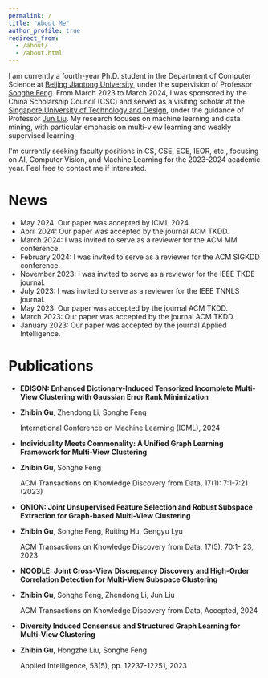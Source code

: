 ```yaml
---
permalink: /
title: "About Me"
author_profile: true
redirect_from: 
  - /about/
  - /about.html
---
```


I am currently a fourth-year Ph.D. student in the Department of Computer Science at [Beijing Jiaotong University](https://bjtu.edu.cn/), under the supervision of Professor [Songhe Feng](http://faculty.bjtu.edu.cn/8407/). From March 2023 to March 2024, I was sponsored by the China Scholarship Council (CSC) and served as a visiting scholar at the [Singapore University of Technology and Design](https://www.sutd.edu.sg/), under the guidance of Professor [Jun Liu](https://people.sutd.edu.sg/~jun_liu/). My research focuses on machine learning and data mining, with particular emphasis on multi-view learning and weakly supervised learning.

I'm currently seeking faculty positions in CS, CSE, ECE, IEOR, etc., focusing on AI, Computer Vision, and Machine Learning for the 2023-2024 academic year. Feel free to contact me if interested.

News
======
- May 2024: Our paper was accepted by ICML 2024.
- April 2024: Our paper was accepted by the journal ACM TKDD.
- March 2024: I was invited to serve as a reviewer for the ACM MM conference.
- February 2024: I was invited to serve as a reviewer for the ACM SIGKDD conference.
- November 2023: I was invited to serve as a reviewer for the IEEE TKDE journal.
- July 2023: I was invited to serve as a reviewer for the IEEE TNNLS journal.
- May 2023: Our paper was accepted by the journal ACM TKDD.
- March 2023: Our paper was accepted by the journal ACM TKDD.
- January 2023: Our paper was accepted by the journal Applied Intelligence.

Publications
======
- **EDISON: Enhanced Dictionary-Induced Tensorized Incomplete Multi-View Clustering with Gaussian Error Rank Minimization**
- 
  **Zhibin Gu**, Zhendong Li, Songhe Feng
  
  International Conference on Machine Learning (ICML), 2024

- **Individuality Meets Commonality: A Unified Graph Learning Framework for Multi-View Clustering**
- 
  **Zhibin Gu**, Songhe Feng
  
  ACM Transactions on Knowledge Discovery from Data, 17(1): 7:1-7:21 (2023)

- **ONION: Joint Unsupervised Feature Selection and Robust Subspace Extraction for Graph-based Multi-View Clustering**
- 
  **Zhibin Gu**, Songhe Feng, Ruiting Hu, Gengyu Lyu
  
  ACM Transactions on Knowledge Discovery from Data, 17(5), 70:1- 23, 2023

- **NOODLE: Joint Cross-View Discrepancy Discovery and High-Order Correlation Detection for Multi-View Subspace Clustering**
- 
  **Zhibin Gu**, Songhe Feng, Zhendong Li, Jun Liu
  
  ACM Transactions on Knowledge Discovery from Data, Accepted, 2024

- **Diversity Induced Consensus and Structured Graph Learning for Multi-View Clustering**
- 
  **Zhibin Gu**, Hongzhe Liu, Songhe Feng
  
  Applied Intelligence, 53(5), pp. 12237-12251, 2023



